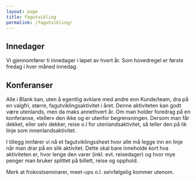 ```yaml
---
layout: page
title: Fagutvikling
permalink: /fagutvikling/
---
```


## Innedager

Vi gjennomfører ti innedager i løpet av hvert år. Som hovedregel er første fredag i hver måned innedag.  

## Konferanser

Alle i Blank kan, uten å egentlig avklare med andre enn Kunde/team, dra på en valgfri, større, fagutviklingsaktivitet i året. Denne aktiviteten kan godt være utenlands, men da maks annethvert år. Om man holder foredrag på en konferanse, «teller» den ikke og er utenfor begrensningen. Dersom man får dekket, eller selv dekker, reise o.l for utenlandsaktivitet, så teller den på lik linje som innenlandsaktivitet.

I tillegg innfører vi nå et fagutviklingssheet hvor alle må legge inn en linje når man drar på en slik aktivitet. Dette skal bare inneholde kort hva aktiviteten er, hvor lenge den varer (inkl. evt. reisedager) og hvor mye penger man bruker splittet på billett, reise og opphold.

Merk at frokostseminarer, meet-ups o.l. selvfølgelig kommer utenom.
